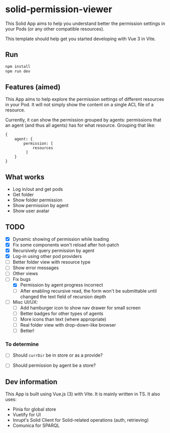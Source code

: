 # solid-permission-viewer

This Solid App aims to help you understand better the permission settings in your Pods (or any other compatible resources).

This template should help get you started developing with Vue 3 in Vite.

## Run

```sh
npm install
npm run dev
```

## Features (aimed)

This App aims to help explore the permission settings of different resources in your Pod. It will not simply show the content on a single ACL file of a resource.

Currently, it can show the permission grouped by agents: permissions that an agent (and thus all agents) has for what resource. Grouping that like:

```
{
    agent: {
        permission: [ 
            resources
         ]
    }
}
```

## What works

- Log in/out and get pods
- Get folder
- Show folder permission
- Show permission by agent
- Show user avatar

## TODO

- [x] Dynamic showing of permission while loading
- [x] Fix some components won't reload after hot-patch
- [x] Recursively query permission by agent
- [x] Log-in using other pod providers
- [ ] Better folder view with resource type
- [ ] Show error messages
- [ ] Other views
- [ ] Fix bugs
    - [x] Permission by agent progress incorrect
    - [ ] After enabling recursive read, the form won't be submittable until changed the text field of recursion depth
- [ ] Misc UI/UX:
    - [ ] Add hamburger icon to show nav drawer for small screen
    - [ ] Better badges for other types of agents
    - [ ] More icons than text (where appropriate)
    - [ ] Real folder view with drop-down-like browser
    - [ ] Better!

### To determine

- [ ] Should `currDir` be in store or as a provide?
- [ ] Should permission by agent be a store?


## Dev information

This App is built using Vue.js (3) with Vite. It is mainly written in TS. It also uses:

- Pinia for global store
- Vuetify for UI
- Inrupt's Solid Client for Solid-related operations (auth, retrieving)
- Comunica for SPARQL
